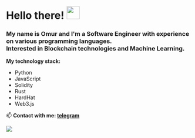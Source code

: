 # Hello there! <img src="https://media.giphy.com/media/hvRJCLFzcasrR4ia7z/giphy.gif" width="35">

### My name is Omur and I'm a Software Engineer with experience on various programming languages. <br/> Interested in Blockchain technologies and Machine Learning.

**My technology stack:**
* Python
* JavaScript
* Solidity
* Rust
* HardHat
* Web3.js

📫 **Contact with me: [telegram](https://t.me/i_am_jedi)**

<!-- ![Top Langs](https://github-readme-stats.vercel.app/api/top-langs/?username=JediFaust&layout=compact) -->

![](https://komarev.com/ghpvc/?username=JediFaust)



<!--
**JediFaust/JediFaust** is a ✨ _special_ ✨ repository because its `README.md` (this file) appears on your GitHub profile.

Here are some ideas to get you started:

- 🔭 I’m currently working on ...
- 🌱 I’m currently learning ...
- 👯 I’m looking to collaborate on ...
- 🤔 I’m looking for help with ...
- 💬 Ask me about ...
- 📫 How to reach me: ...
- 😄 Pronouns: ...
- ⚡ Fun fact: ...
-->
